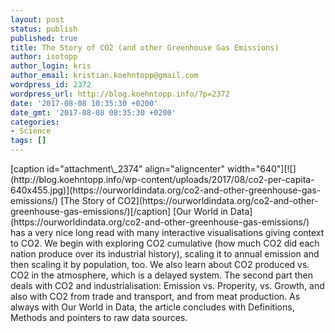 ```yaml
---
layout: post
status: publish
published: true
title: The Story of CO2 (and other Greenhouse Gas Emissions)
author: isotopp
author_login: kris
author_email: kristian.koehntopp@gmail.com
wordpress_id: 2372
wordpress_url: http://blog.koehntopp.info/?p=2372
date: '2017-08-08 10:35:30 +0200'
date_gmt: '2017-08-08 08:35:30 +0200'
categories:
- Science
tags: []
---
```

<p>[caption id="attachment\_2374" align="aligncenter" width="640"][![](http://blog.koehntopp.info/wp-content/uploads/2017/08/co2-per-capita-640x455.jpg)](https://ourworldindata.org/co2-and-other-greenhouse-gas-emissions/) [The Story of CO2](https://ourworldindata.org/co2-and-other-greenhouse-gas-emissions/)[/caption] [Our World in Data](https://ourworldindata.org/co2-and-other-greenhouse-gas-emissions/) has a very nice long read with many interactive visualisations giving context to CO2. <!--more-->We begin with exploring CO2 cumulative (how much CO2 did each nation produce over its industrial history), scaling it to annual emission and then scaling it by population, too. We also learn about CO2 produced vs. CO2 in the atmosphere, which is a delayed system. The second part then deals with CO2 and industrialisation: Emission vs. Properity, vs. Growth, and also with CO2 from trade and transport, and from meat production. As always with Our World in Data, the article concludes with Definitions, Methods and pointers to raw data sources.</p>
